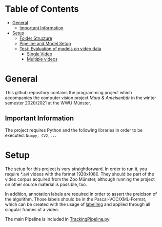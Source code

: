 
# Table of Contents
- [General](#general)
  * [Important Information](#important-information)
- [Setup](#setup)
  * [Folder Structure](#folder-structure)
  * [Pipeline and Model Setup](#pipeline-and-model-setup)
  * [Test: Evaluation of models on video data](#how-are-the-models-evaluated--how-do-you-get-the-performance-values-)
    + [Single Video](#single-video)
    + [Multiple videos](#multiple-videos)

# General
This github repository contains the programming project which accompanies the computer vision project *Mara & Ameisenbär* in the winter semester 2020/2021 at the WWU Münster.

## Important Information

The project requires Python and the following libraries in order to be executed:
``
Numpy,
CV2,...
``

# Setup
The setup for this project is very straightforward. In order to run it, you require \*.avi videos with the format 1920x1080. They should be part of the video corpus acquired from the Zoo Münster, although running the project on other source material is possible, too.

In addition, annotation labels are required in order to assert the preicison of the algorithm. Those labels should be in the Pascal-VOC/XML-Format, which can be created with the usage of [labelImg](https://github.com/tzutalin/labelImg) and applied through all singular frames of a video.



The main Pipeline is included in [TrackingPipeline.py](https://github.com/jonaspmeise/cvpraktikum/blob/main/TrackingPipeline.py) 
